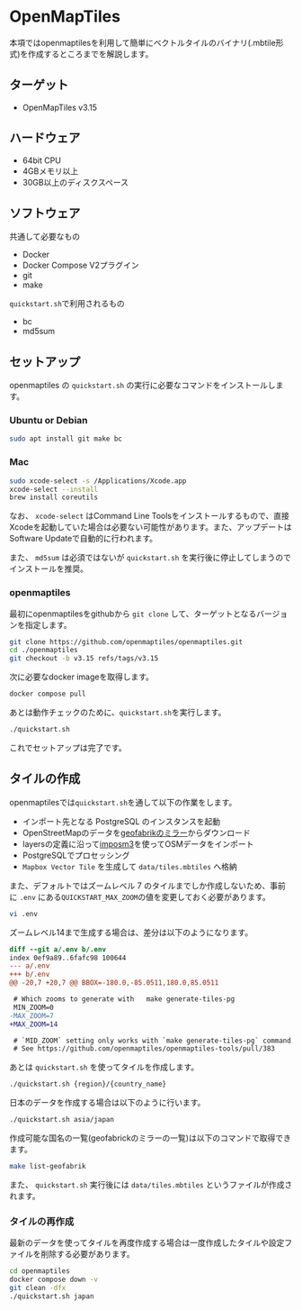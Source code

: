 # OpenMapTiles

本項ではopenmaptilesを利用して簡単にベクトルタイルのバイナリ(.mbtile形式)を作成するところまでを解説します。

## ターゲット

- OpenMapTiles v3.15

## ハードウェア

- 64bit CPU
- 4GBメモリ以上
- 30GB以上のディスクスペース

## ソフトウェア

共通して必要なもの

- Docker
- Docker Compose V2プラグイン
- git
- make

`quickstart.sh`で利用されるもの

- bc
- md5sum

## セットアップ

openmaptiles の `quickstart.sh` の実行に必要なコマンドをインストールします。

### Ubuntu or Debian

```bash
sudo apt install git make bc
```

### Mac

```bash
sudo xcode-select -s /Applications/Xcode.app
xcode-select --install
brew install coreutils
```

なお、 `xcode-select` はCommand Line Toolsをインストールするもので、直接Xcodeを起動していた場合は必要ない可能性があります。また、アップデートはSoftware Updateで自動的に行われます。

また、 `md5sum` は必須ではないが `quickstart.sh` を実行後に停止してしまうのでインストールを推奨。

### openmaptiles

最初にopenmaptilesをgithubから `git clone` して、ターゲットとなるバージョンを指定します。

```bash
git clone https://github.com/openmaptiles/openmaptiles.git
cd ./openmaptiles
git checkout -b v3.15 refs/tags/v3.15
```

次に必要なdocker imageを取得します。

```bash
docker compose pull
```

あとは動作チェックのために、`quickstart.sh`を実行します。

```bash
./quickstart.sh
```

これでセットアップは完了です。

## タイルの作成

openmaptilesでは`quickstart.sh`を通して以下の作業をします。

- インポート先となる PostgreSQL のインスタンスを起動
- OpenStreetMapのデータを[geofabrikのミラー](http://download.geofabrik.de)からダウンロード
- layersの定義に沿って[imposm3](https://github.com/omniscale/imposm3)を使ってOSMデータをインポート
- PostgreSQLでプロセッシング
- `Mapbox Vector Tile` を生成して `data/tiles.mbtiles` へ格納

また、デフォルトではズームレベル 7 のタイルまでしか作成しないため、事前に `.env` にある`QUICKSTART_MAX_ZOOM`の値を変更しておく必要があります。

```bash
vi .env
```

ズームレベル14まで生成する場合は、差分は以下のようになります。

```diff
diff --git a/.env b/.env
index 0ef9a89..6fafc98 100644
--- a/.env
+++ b/.env
@@ -20,7 +20,7 @@ BBOX=-180.0,-85.0511,180.0,85.0511

 # Which zooms to generate with   make generate-tiles-pg
 MIN_ZOOM=0
-MAX_ZOOM=7
+MAX_ZOOM=14

 # `MID_ZOOM` setting only works with `make generate-tiles-pg` command.  Make sure MID_ZOOM < MAX_ZOOM.
 # See https://github.com/openmaptiles/openmaptiles-tools/pull/383
```

あとは `quickstart.sh` を使ってタイルを作成します。

```bash
./quickstart.sh {region}/{country_name}
```

日本のデータを作成する場合は以下のように行います。

```bash
./quickstart.sh asia/japan
```

作成可能な国名の一覧(geofabrickのミラーの一覧)は以下のコマンドで取得できます。

```bash
make list-geofabrik
```

また、 `quickstart.sh` 実行後には `data/tiles.mbtiles` というファイルが作成されます。

### タイルの再作成

最新のデータを使ってタイルを再度作成する場合は一度作成したタイルや設定ファイルを削除する必要があります。

```bash
cd openmaptiles
docker compose down -v
git clean -dfx
./quickstart.sh japan
```
